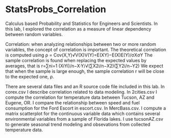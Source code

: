 # StatsProbs_Correlation

Calculus based Probability and Statistics for Engineers and Scientists.
In this lab, I explored the correlation as a measure of linear dependency between random variables.

Correlation: when analyzing relationships between two or more random variables, the concept of correlation is important.
The theoretical correlation is computed using ρ = Cov(X,Y)√V(X)V(Y)=E(XY)−E(X)E(Y)/σXσY
The sample correlation is found when replacing the expected values by averages, that is r=∑ni=1 (XiYi)/n−X·Y/√(∑X2i/n−X2)(∑Y2i/n−Y2)
We expect that when the sample is large enough, the sample correlation r will be close to the expected one, ρ.

There are several data files and an R source code file included in this lab.
In corex.csv I describe correlation related to data modeling.
In 2cities.csv I compute the correlation for temperature data between Tucson, AZ and Eugene, OR.
I compare the relationship between speed and fuel consumption for the Ford Escort in escort.csv.
In MercBass.csv. I compute a matrix scatterplot for the continuous variable data which contains several environmental variables from a sample of Florida lakes.
I use tucsonAZ.csv to generate seasonal trend modeling and obsevations from collected temperature data.
